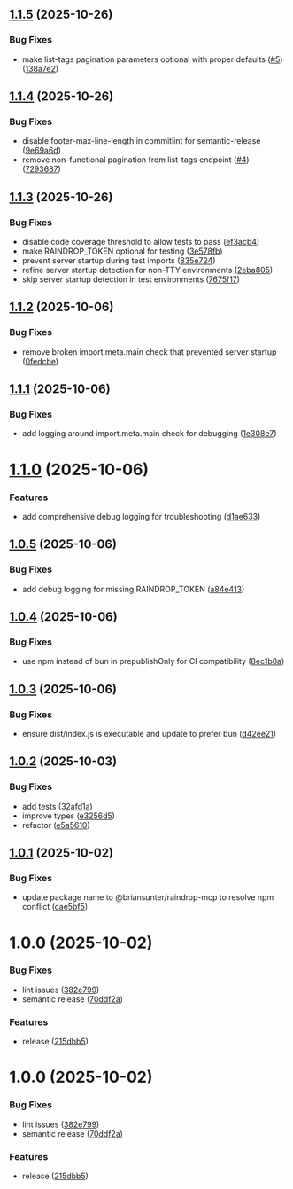 ## [1.1.5](https://github.com/briansunter/raindrop-mcp/compare/v1.1.4...v1.1.5) (2025-10-26)


### Bug Fixes

* make list-tags pagination parameters optional with proper defaults ([#5](https://github.com/briansunter/raindrop-mcp/issues/5)) ([138a7e2](https://github.com/briansunter/raindrop-mcp/commit/138a7e2cafa2142aae8836a459879ac5e53f2aee))

## [1.1.4](https://github.com/briansunter/raindrop-mcp/compare/v1.1.3...v1.1.4) (2025-10-26)


### Bug Fixes

* disable footer-max-line-length in commitlint for semantic-release ([9e69a6d](https://github.com/briansunter/raindrop-mcp/commit/9e69a6d584a3cfd98cae95e32bfe8f9dd3741669))
* remove non-functional pagination from list-tags endpoint ([#4](https://github.com/briansunter/raindrop-mcp/issues/4)) ([7293687](https://github.com/briansunter/raindrop-mcp/commit/7293687935b88046e68a4902b0b7bee68b292a09))

## [1.1.3](https://github.com/briansunter/raindrop-mcp/compare/v1.1.2...v1.1.3) (2025-10-26)


### Bug Fixes

* disable code coverage threshold to allow tests to pass ([ef3acb4](https://github.com/briansunter/raindrop-mcp/commit/ef3acb4cc31e113ce33604c354868830540e4195))
* make RAINDROP_TOKEN optional for testing ([3e578fb](https://github.com/briansunter/raindrop-mcp/commit/3e578fb8a5e10960b362ed8f17775da5af4e5dd6))
* prevent server startup during test imports ([835e724](https://github.com/briansunter/raindrop-mcp/commit/835e7247c09cafaedd6fed9a492f2a5b5a30cd2c))
* refine server startup detection for non-TTY environments ([2eba805](https://github.com/briansunter/raindrop-mcp/commit/2eba80580d7b1c5e2c38742c4fe3fbfa8c728c4b))
* skip server startup detection in test environments ([7675f17](https://github.com/briansunter/raindrop-mcp/commit/7675f177320a8f09aa1478b5fe96fe6f00b6abdd))

## [1.1.2](https://github.com/briansunter/raindrop-mcp/compare/v1.1.1...v1.1.2) (2025-10-06)


### Bug Fixes

* remove broken import.meta.main check that prevented server startup ([0fedcbe](https://github.com/briansunter/raindrop-mcp/commit/0fedcbe6701aea92520cfcd2049ac99e5c4d945d))

## [1.1.1](https://github.com/briansunter/raindrop-mcp/compare/v1.1.0...v1.1.1) (2025-10-06)


### Bug Fixes

* add logging around import.meta.main check for debugging ([1e308e7](https://github.com/briansunter/raindrop-mcp/commit/1e308e71f9eb8e5bd1fdeca7359089293bfb6253))

# [1.1.0](https://github.com/briansunter/raindrop-mcp/compare/v1.0.5...v1.1.0) (2025-10-06)


### Features

* add comprehensive debug logging for troubleshooting ([d1ae633](https://github.com/briansunter/raindrop-mcp/commit/d1ae633b5059df40273b7b4edbb1bb99f609680b))

## [1.0.5](https://github.com/briansunter/raindrop-mcp/compare/v1.0.4...v1.0.5) (2025-10-06)


### Bug Fixes

* add debug logging for missing RAINDROP_TOKEN ([a84e413](https://github.com/briansunter/raindrop-mcp/commit/a84e41352b33cd28d40597a9b86bf94cff471946))

## [1.0.4](https://github.com/briansunter/raindrop-mcp/compare/v1.0.3...v1.0.4) (2025-10-06)


### Bug Fixes

* use npm instead of bun in prepublishOnly for CI compatibility ([8ec1b8a](https://github.com/briansunter/raindrop-mcp/commit/8ec1b8a94e984dcf776477c3f3d2faf8d7d79faa))

## [1.0.3](https://github.com/briansunter/raindrop-mcp/compare/v1.0.2...v1.0.3) (2025-10-06)


### Bug Fixes

* ensure dist/index.js is executable and update to prefer bun ([d42ee21](https://github.com/briansunter/raindrop-mcp/commit/d42ee2151aab856bf8af04871873ccffb99891bf))

## [1.0.2](https://github.com/briansunter/raindrop-mcp/compare/v1.0.1...v1.0.2) (2025-10-03)


### Bug Fixes

* add tests ([32afd1a](https://github.com/briansunter/raindrop-mcp/commit/32afd1aec6c1339d5788e26bcb33f43a78ff3f5c))
* improve types ([e3256d5](https://github.com/briansunter/raindrop-mcp/commit/e3256d50a9817d9b35287ef26a20f38fa8f22553))
* refactor ([e5a5610](https://github.com/briansunter/raindrop-mcp/commit/e5a56105776bfc96ba3b1531033566ec4c5151b8))

## [1.0.1](https://github.com/briansunter/raindrop-mcp/compare/v1.0.0...v1.0.1) (2025-10-02)


### Bug Fixes

* update package name to @briansunter/raindrop-mcp to resolve npm conflict ([cae5bf5](https://github.com/briansunter/raindrop-mcp/commit/cae5bf5ab71affac3cefe50d7abdfaac60d8ba14))

# 1.0.0 (2025-10-02)


### Bug Fixes

* lint issues ([382e799](https://github.com/briansunter/raindrop-mcp/commit/382e7999c06d27def3b059bd0cee65ff7240578c))
* semantic release ([70ddf2a](https://github.com/briansunter/raindrop-mcp/commit/70ddf2a7f4091ac0209db351898a8c9a32c48a47))


### Features

* release ([215dbb5](https://github.com/briansunter/raindrop-mcp/commit/215dbb5406f278655c20b05e252bcfd6633c72c0))

# 1.0.0 (2025-10-02)


### Bug Fixes

* lint issues ([382e799](https://github.com/briansunter/raindrop-mcp/commit/382e7999c06d27def3b059bd0cee65ff7240578c))
* semantic release ([70ddf2a](https://github.com/briansunter/raindrop-mcp/commit/70ddf2a7f4091ac0209db351898a8c9a32c48a47))


### Features

* release ([215dbb5](https://github.com/briansunter/raindrop-mcp/commit/215dbb5406f278655c20b05e252bcfd6633c72c0))
